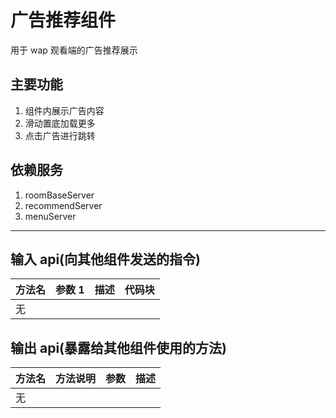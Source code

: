 # 广告推荐组件

用于 wap 观看端的广告推荐展示

## 主要功能

1. 组件内展示广告内容
2. 滑动置底加载更多
3. 点击广告进行跳转

## 依赖服务

1. roomBaseServer
2. recommendServer
3. menuServer

---

## 输入 api(向其他组件发送的指令)

| 方法名 | 参数 1 | 描述 | 代码块 |
| ------ | ------ | ---- | ------ |
| 无     |        |      |        |

## 输出 api(暴露给其他组件使用的方法)

| 方法名 | 方法说明 | 参数 | 描述 |
| ------ | -------- | ---- | ---- |
| 无     |          |      |      |
